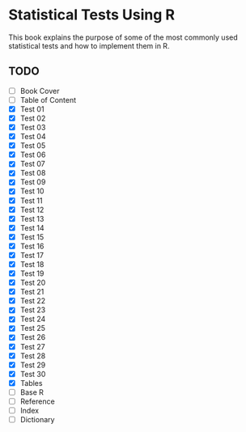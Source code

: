 # Statistical Tests Using R
This book explains the purpose of some of the most commonly used statistical tests and how to implement them in R.

## TODO
- [ ] Book Cover
- [ ] Table of Content
- [x] Test 01
- [x] Test 02
- [x] Test 03
- [x] Test 04
- [x] Test 05
- [x] Test 06
- [x] Test 07
- [x] Test 08
- [x] Test 09
- [x] Test 10
- [x] Test 11
- [x] Test 12
- [x] Test 13
- [x] Test 14
- [x] Test 15
- [x] Test 16
- [x] Test 17
- [x] Test 18
- [x] Test 19
- [x] Test 20
- [x] Test 21
- [x] Test 22
- [x] Test 23
- [x] Test 24
- [x] Test 25
- [x] Test 26
- [x] Test 27
- [x] Test 28
- [x] Test 29
- [x] Test 30
- [x] Tables
- [ ] Base R
- [ ] Reference
- [ ] Index
- [ ] Dictionary